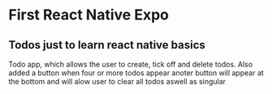 # First React Native Expo
## Todos just to learn react native basics



Todo app, which allows the user to create, tick off and delete todos.
Also added a button when four or more todos appear anoter button will appear at the bottom and will alow user to clear all todos aswell as singular
